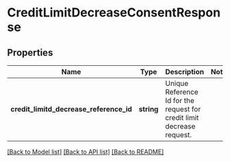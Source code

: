 # CreditLimitDecreaseConsentResponse

## Properties
Name | Type | Description | Notes
------------ | ------------- | ------------- | -------------
**credit_limitd_decrease_reference_id** | **string** | Unique Reference Id for the request for credit limit decrease request. | 

[[Back to Model list]](../../README.md#documentation-for-models) [[Back to API list]](../../README.md#documentation-for-api-endpoints) [[Back to README]](../../README.md)

